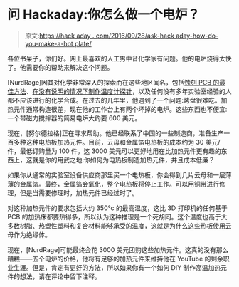 # 问 Hackaday:你怎么做一个电炉？

> 原文:[https://hack aday . com/2016/09/28/ask-hack aday-how-do-you-make-a-hot plate/](https://hackaday.com/2016/09/28/ask-hackaday-how-do-you-make-a-hotplate/)

各位书呆子，你们好。网上最喜欢的人工男中音化学家有问题。他的电炉烧得太快了。他需要你的帮助来解决这个问题。

[NurdRage]因其对化学非常深入的探索而在这些地区闻名，包括[蚀刻 PCB 的最佳方法](http://hackaday.com/2012/12/10/10-ways-to-etch-pcbs-at-home/)、[在没有说明的情况下制作温度计探针](http://hackaday.com/2015/06/22/a-thermometer-probe-for-a-hotplate-plugging-stuff-into-random-holes/)，以及任何没有多年实验室经验的人都不应该进行的化学合成。在过去的几年里，他遇到了一个问题:烤盘很难吃。加热元件通常构造很差，现在他的工作台上有两个坏掉的电炉。这些东西也不便宜:一个带磁力搅拌器的简易电炉大约要 600 美元。

现在，[努尔德拉格]正在寻求帮助。他已经联系了中国的一些制造商，准备生产一百多种这种电热板加热元件。目前，云母和金属箔电热板的成本约为 30 美元/件，最低订购量为 100 件。这 3000 美元可以更好地用在比加热元件更有趣的东西上，这就是你的用武之地:你如何为电热板制造加热元件，并且成本低廉？

如果你从通常的实验室设备供应商那里买一个电热板，你会得到几片云母和一层薄薄的金属箔。最终，金属箔会氧化，整个电热板将停止工作。可以用铜带进行修理，但是当需要修理时，加热元件已经过时了。

对这种加热元件的要求包括大约 350°c 的最高温度，这比 3D 打印机的任何基于 PCB 的加热床都要热得多，所以认为这种推理是一个死胡同。这个温度也高于大多数树脂、热塑性塑料和复合材料能够承受的温度，这就是为什么这些热板使用云母作为绝缘体。

现在，[NurdRage]可能最终会花 3000 美元团购这些加热元件。这真的没有那么糟糕——五个电炉的价格，他将有足够的加热元件来维持他在 YouTube 的剩余职业生涯。但是，肯定有更好的方法，所以如果你有一个如何 DIY 制作高温加热元件的想法，请在评论中留下注释。